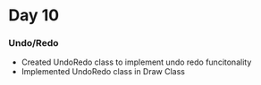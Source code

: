 # Day 10 

### Undo/Redo

- Created UndoRedo class to implement undo redo funcitonality
- Implemented UndoRedo class in Draw Class
